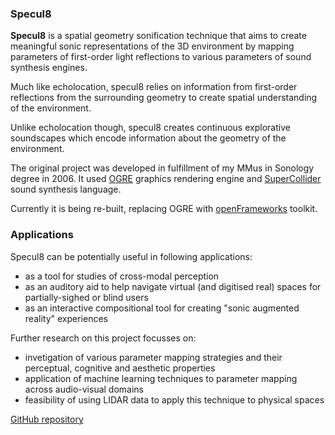 ### Specul8
**Specul8** is a spatial geometry sonification technique that aims to create meaningful sonic representations of the 3D environment by mapping parameters of first-order light reflections to various parameters of sound synthesis engines.

Much like echolocation, specul8 relies on information from first-order reflections from the surrounding geometry to create spatial understanding of the environment. 

Unlike echolocation though, specul8 creates continuous explorative soundscapes which encode information about the geometry of the environment. 

The original project was developed in fulfillment of my MMus in Sonology degree in 2006. It used [OGRE](https://www.ogre3d.org) graphics rendering engine and [SuperCollider](http://supercollider.github.io) sound synthesis language.

Currently it is being re-built, replacing OGRE with [openFrameworks](http://openframeworks.cc) toolkit.


### Applications
Specul8 can be potentially useful in following applications:

- as a tool for studies of cross-modal perception
- as an auditory aid to help navigate virtual (and digitised real) spaces for partially-sighed or blind users
- as an interactive compositional tool for creating "sonic augmented reality" experiences

Further research on this project focusses on:
- invetigation of various parameter mapping strategies and their perceptual, cognitive and aesthetic properties
- application of machine learning techniques to parameter mapping across audio-visual domains
- feasibility of using LIDAR data to apply this technique to physical spaces

[GitHub repository](https://github.com/s8/specul8/)


<iframe width="560" height="315" src="https://www.youtube.com/embed/qz79cUZeDVE" frameborder="0" allow="accelerometer; autoplay;
